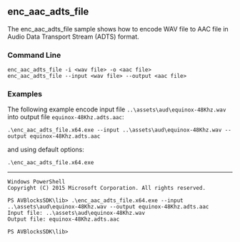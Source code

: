 ## enc_aac_adts_file

The enc_aac_adts_file sample shows how to encode WAV file to AAC file in Audio Data Transport Stream (ADTS) format.

### Command Line

~~~ shell
enc_aac_adts_file -i <wav file> -o <aac file>
enc_aac_adts_file --input <wav file> --output <aac file>
~~~

###	Examples

The following example encode input file `..\assets\aud\equinox-48Khz.wav` into output file `equinox-48Khz.adts.aac`:

~~~ shell
.\enc_aac_adts_file.x64.exe --input ..\assets\aud\equinox-48Khz.wav --output equinox-48Khz.adts.aac
~~~

and using default options:
~~~ shell
.\enc_aac_adts_file.x64.exe
~~~
***
~~~ shell
Windows PowerShell
Copyright (C) 2015 Microsoft Corporation. All rights reserved.

PS AVBlocksSDK\lib> .\enc_aac_adts_file.x64.exe --input ..\assets\aud\equinox-48Khz.wav --output equinox-48Khz.adts.aac
Input file: ..\assets\aud\equinox-48Khz.wav
Output file: equinox-48Khz.adts.aac

PS AVBlocksSDK\lib>
~~~ 
